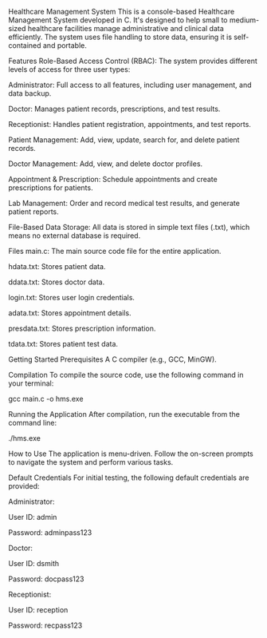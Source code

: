 Healthcare Management System
This is a console-based Healthcare Management System developed in C. It's designed to help small to medium-sized healthcare facilities manage administrative and clinical data efficiently. The system uses file handling to store data, ensuring it is self-contained and portable.

Features
Role-Based Access Control (RBAC): The system provides different levels of access for three user types:

Administrator: Full access to all features, including user management, and data backup.

Doctor: Manages patient records, prescriptions, and test results.

Receptionist: Handles patient registration, appointments, and test reports.

Patient Management: Add, view, update, search for, and delete patient records.

Doctor Management: Add, view, and delete doctor profiles.

Appointment & Prescription: Schedule appointments and create prescriptions for patients.

Lab Management: Order and record medical test results, and generate patient reports.

File-Based Data Storage: All data is stored in simple text files (.txt), which means no external database is required.

Files
main.c: The main source code file for the entire application.

hdata.txt: Stores patient data.

ddata.txt: Stores doctor data.

login.txt: Stores user login credentials.

adata.txt: Stores appointment details.

presdata.txt: Stores prescription information.

tdata.txt: Stores patient test data.

Getting Started
Prerequisites
A C compiler (e.g., GCC, MinGW).

Compilation
To compile the source code, use the following command in your terminal:

gcc main.c -o hms.exe

Running the Application
After compilation, run the executable from the command line:

./hms.exe

How to Use
The application is menu-driven. Follow the on-screen prompts to navigate the system and perform various tasks.

Default Credentials
For initial testing, the following default credentials are provided:

Administrator:

User ID: admin

Password: adminpass123

Doctor:

User ID: dsmith

Password: docpass123

Receptionist:

User ID: reception

Password: recpass123
